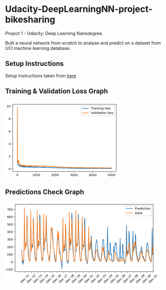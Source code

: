 [image1]: ./outputs/TrainingValidationLoss.png "TrainingValidationLoss"
[image2]: ./outputs/PredictionsCheck.png "PredictionsCheck" 


# Udacity-DeepLearningNN-project-bikesharing

Project 1 - Udacity: Deep Learning Nanodegree.

Built a neural network from scratch to analyse and predict on a dataset from UCI machine learning database.


## Setup Instructions
Setup Instructions taken from [here](https://classroom.udacity.com/nanodegrees/nd101/parts/94643112-2cab-46f8-a5be-1b6e4fa7a211/modules/07d52f20-312f-448d-9980-71d162caa76e/lessons/2ced92c6-f377-4d29-b5aa-8e887f1e4a6f/project)

## Training & Validation Loss Graph

![alt text][image1]

## Predictions Check Graph

![alt text][image2]


